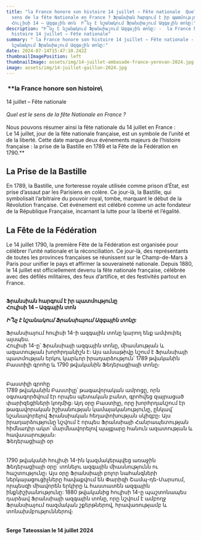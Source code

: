 ```yaml
---
title: "la France honore son histoire 14 juillet – Fête nationale  Quel est le
  sens de la fête Nationale en France ? Ֆրանսիան հարգում է իր պատմությունը
  Հուլիսի 14 – Ազգային տոն  Ի՞նչ է նշանակում Ֆրանսիայում Ազգային տոնը:"
description: "Ի՞նչ է նշանակում Ֆրանսիայում Ազգային տոնը: -  la France honore son
  histoire 14 juillet – Fête nationale"
summary: " la France honore son histoire 14 juillet – Fête nationale - Ի՞նչ է
  նշանակում Ֆրանսիայում Ազգային տոնը:"
date: 2024-07-14T15:47:10.242Z
thumbnailImagePosition: left
thumbnailImage: assets/img/14-juillet-ambasade-france-yerevan-2024.jpg
image: assets/img/14-juillet-gaillon-2024.jpg
---
```

###  **la France honore son histoire\
14 juillet – Fête nationale\
\
*Quel est le sens de la fête Nationale en France ?*\
\
Nous pouvons résumer ainsi la fête nationale du 14 juillet en France :\
Le 14 juillet, jour de la fête nationale française, est un symbole de l’unité et de la liberté. Cette date marque deux événements majeurs de l’histoire française : la prise de la Bastille en 1789 et la Fête de la Fédération en 1790.**

## **La Prise de la Bastille**

En 1789, la Bastille, une forteresse royale utilisée comme prison d’État, est prise d’assaut par les Parisiens en colère. Ce jour-là, la Bastille, qui symbolisait l’arbitraire du pouvoir royal, tombe, marquant le début de la Révolution française. Cet événement est célébré comme un acte fondateur de la République Française, incarnant la lutte pour la liberté et l’égalité.

## **La Fête de la Fédération**  

Le 14 juillet 1790, la première Fête de la Fédération est organisée pour célébrer l’unité nationale et la réconciliation. Ce jour-là, des représentants de toutes les provinces françaises se réunissent sur le Champ-de-Mars à Paris pour unifier le pays et affirmer la souveraineté nationale. Depuis 1880, le 14 juillet est officiellement devenu la fête nationale française, célébrée avec des défilés militaires, des feux d’artifice, et des festivités partout en France.

**\
Ֆրանսիան հարգում է իր պատմությունը\
Հուլիսի 14 – Ազգային տոն**\
\
***Ի՞նչ է նշանակում Ֆրանսիայում Ազգային տոնը:***\
\
Ֆրանսիայում հուլիսի 14-ի ազգային տոնը կարող ենք ամփոփել այսպես.\
Հուլիսի 14-ը՝ Ֆրանսիայի ազգային տոնը, միասնության և ազատության խորհրդանիշն է։ Այս ամսաթիվը նշում է Ֆրանսիայի պատմության երկու կարևոր իրադարձություն՝ 1789 թվականին Բաստիլի գրոհը և 1790 թվականին Ֆեդերացիայի տոնը։\
\
\
Բաստիլի գրոհը\
1789 թվականին Բաստիլը՝ թագավորական ամրոցը, որն օգտագործվում էր որպես պետական ​​բանտ, գրոհվեց զայրացած փարիզեցիների կողմից։ Այդ օրը Բաստիլը, որը խորհրդանշում էր թագավորական իշխանության կամայականությունը, ընկավ՝ նշանավորելով Ֆրանսիական հեղափոխության սկիզբը։ Այս իրադարձությունը նշվում է որպես Ֆրանսիայի Հանրապետության հիմնադիր ակտ՝ մարմնավորելով պայքարը հանուն ազատության և հավասարության։\
Ֆեդերացիայի օր\
\
\
1790 թվականի հուլիսի 14-ին կազմակերպվեց առաջին Ֆեդերացիայի օրը՝ տոնելու ազգային միասնությունն ու հաշտությունը։ Այս օրը Ֆրանսիայի բոլոր նահանգների ներկայացուցիչները հավաքվում են Փարիզի Շամպ-դե-Մարսում, որպեսզի միավորեն երկիրը և հաստատեն ազգային ինքնիշխանությունը: 1880 թվականից հուլիսի 14-ը պաշտոնապես դարձավ Ֆրանսիայի ազգային տոնը, որը նշվում է ամբողջ Ֆրանսիայում ռազմական շքերթներով, հրավառությամբ և տոնախմբություններով։\
\
\
**Serge Tateossian le 14 juillet 2024**